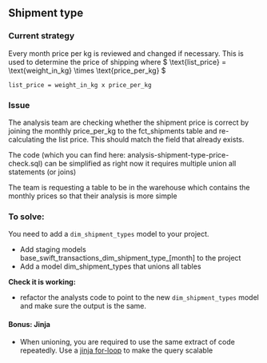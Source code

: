 ## Shipment type

### Current strategy

Every month price per kg is reviewed and changed if necessary. This is used to determine the price of shipping 
where $ \text{list\_price} = \text{weight\_in\_kg} \times \text{price\_per\_kg} $

`list_price = weight_in_kg x price_per_kg`

### Issue

The analysis team are checking whether the shipment price is correct by joining the monthly price_per_kg to the fct_shipments table and 
re-calculating the list price. This should match the field that already exists. 

The code (which you can find here: analysis-shipment-type-price-check.sql) can be simplified as right now it requires multiple union all statements (or joins)

The team is requesting a table to be in the warehouse which contains the monthly prices so that their analysis is more simple

### To solve:

You need to add a `dim_shipment_types` model to your project. 

- Add staging models base_swift_transactions_dim_shipment_type_[month] to the project
- Add a model dim_shipment_types that unions all tables

**Check it is working:**
- refactor the analysts code to point to the new `dim_shipment_types` model and make sure the output is the same.

#### Bonus: Jinja

- When unioning, you are required to use the same extract of code repeatedly. Use a 
[jinja for-loop](https://jinja.palletsprojects.com/en/stable/templates/#for) to make the query scalable

